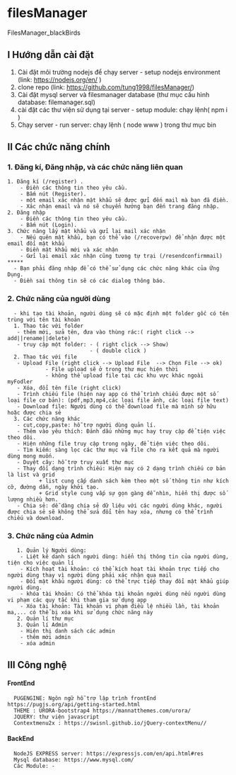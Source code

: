 # filesManager
FilesManager_blackBirds
## I Hướng dẫn cài đặt
1. Cài đặt môi trường nodejs để chạy server - setup nodejs environment (link: https://nodejs.org/en/ )
2. clone repo  (link: https://github.com/tung1998/filesManager/)
3. Cài đặt mysql server và filesmanager database (thư mục cấu hình database: filemanager.sql)
4. cài đặt các thư viện sử dụng tại server - setup module: chạy lệnh( npm i )
5. Chạy server - run server: chạy lệnh ( node www ) trong thư mục bin
## II Các chức năng chính
  ### 1. Đăng kí, Đăng nhập, và các chức năng liên quan
    1. Đăng kí (/register) .
        - Điền các thông tin theo yêu cầu.
        - Bấm nút (Register).
        - một email xác nhận mật khẩu sẽ được gửi đến mail mà bạn đã điền.
        - Xác nhận email và nó sẽ chuyển hướng bạn đến trang đăng nhập.
    2. Đăng nhập
        - Điền các thông tin theo yêu cầu.
        - Bấm nút (Login).
    3. Chức năng lấy mật khẩu và gửi lại mail xác nhận
        - Nếu quên mật khẩu, bạn có thể vào (/recoverpw) để nhận được một email đổi mật khẩu
        - Điền mật khẩu mới và xác nhận
        - Gửi lại email xác nhận cũng tương tự trại (/resendconfirmmail)
    *****
      - Bạn phải đăng nhập để có thể sử dụng các chức năng khác của Ứng Dụng.
      - Điền sai thông tin sẽ có các dialog thông báo.
 ### 2. Chức năng của người dùng
      - khi tạo tài khoản, người dùng sẽ có mặc định một folder gốc có tên trùng với tên tài khoản
      1. Thao tác với folder
       - thêm mới, sửa tên, đưa vào thùng rác:( right click --> add||rename||delete)
       - truy cập một folder: - ( right click --> Show)
                              - ( double click )
      2. Thao tác với file
       - Upload File (right click --> Upload File  --> Chọn File --> ok) 
                - File upload sẽ ở trong thư mục hiện thời
                - không thể upload file tại các khu vực khác ngoài myFodler
       - Xóa, đổi tên file (right click)
       - Trình chiếu file (hiện nay app có thể trình chiếu được một số loại file cơ bản): (pdf,mp3,mp4,các loại file ảnh, các loại file text)
       - Download file: Người dùng có thể download file mà mình sở hữu hoặc được chia sẻ
      3. Các chức năng khác
       - cut,copy,paste: hỗ trợ người dùng quản lí.
       - Thêm vào yêu thích: Đánh dấu những mục hay truy cập để tiện việc theo dõi.
       - Hiện những file truy cập trong ngày, để tiện việc theo dõi.
       - Tìm kiếm: sàng lọc các thư mục và file cho ra kết quả mà người dùng mong muốn.
       - Duyệt cây: hỗ trợ truy xuất thư mục
       - Thay đổi dạng trình chiếu: Hiện nay có 2 dạng trình chiếu cơ bản là list và grid
              + list cung cấp danh sách kèm theo một số thông tin như kích cỡ, đường dẫn, ngày khởi tạo.
              + Grid style cung vấp sự gọn gàng dễ nhìn, hiển thị được số lượng nhiều hơn.
       - Chia sẻ: dễ dàng chia sẻ dữ liệu với các người dùng khác, người được chia sẻ sẽ không thể sửa đổi tên hay xóa, nhưng có thể trình chiếu và download.
### 3. Chức năng của Admin
       1. Quản lý Người dùng: 
        - Liệt kê danh sách người dùng: hiển thị thông tin của người dùng, tiện cho việc quản lí
        - Kích hoạt tài khoản: có thể kích hoạt tài khoản trực tiếp cho người dùng thay vì người dùng phải xác nhận qua mail
        - Đổi mật khẩu người dùng: có thể trực tiếp thay đổi mật khẩu giúp người dùng.
        - khóa tài khoản: Có thể khóa tài khoản người dùng nếu người dùng vi phạm các quy tắc khi tham gia sử dụng app
        - Xóa tài khoản: Tài khoản vi phạm điều lệ nhiều lần, tài khoản ma,... có thể bị xóa khi sử dụng chức năng này
       2. Quản lí thư mục
       3. Quản lí Admin
        - Hiện thị danh sách các admin
        - thêm mới admin
        - xóa admin
## III Công nghệ
  #### FrontEnd
      PUGENGINE: Ngôn ngữ hỗ trợ lập trình frontEnd https://pugjs.org/api/getting-started.html
      THEME : URORA-bootstrap4 https://mannatthemes.com/urora/
      JQUERY: thư viện javascript
      Contextmenu2x : https://swisnl.github.io/jQuery-contextMenu//
  #### BackEnd
      NodeJS EXPRESS server: https://expressjs.com/en/api.html#res
      Mysql database: https://www.mysql.com/
      Các Module: - 

       
      
 
